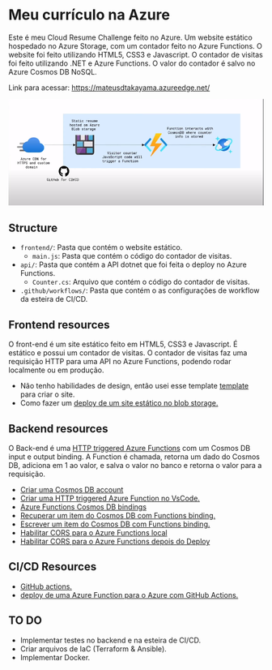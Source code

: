 # Meu currículo na Azure

Este é meu Cloud Resume Challenge feito no Azure. Um website estático hospedado no Azure Storage, com um contador feito no Azure Functions. O website foi feito utilizando HTML5, CSS3 e Javascript. O contador de visitas foi feito utilizando .NET e Azure Functions. O valor do contador é salvo no Azure Cosmos DB NoSQL.

Link para acessar: https://mateusdtakayama.azureedge.net/


![architecture](architecture.png)

## Structure

- `frontend/`: Pasta que contém o website estático.
    - `main.js`: Pasta que contém o código do contador de visitas.
- `api/`: Pasta que contém a API dotnet que foi feita o deploy no Azure Functions.
    - `Counter.cs`: Arquivo que contém o código do contador de visitas.
- `.github/workflows/`: Pasta que contém o as configurações de workflow da esteira de CI/CD.

## Frontend resources

O front-end é um site estático feito em HTML5, CSS3 e Javascript. É estático e possui um contador de visitas. O contador de visitas faz uma requisição HTTP para uma API no Azure Functions, podendo rodar localmente ou em produção.

- Não tenho habilidades de design, então usei esse template [template](https://www.styleshout.com/free-templates/ceevee/) para criar o site. 
- Como fazer um [deploy de um site estático no blob storage.](https://docs.microsoft.com/en-us/azure/storage/blobs/storage-blob-static-website-host)

## Backend resources

O Back-end é uma [HTTP triggered Azure Functions](https://docs.microsoft.com/en-us/azure/azure-functions/functions-bindings-http-webhook-trigger?tabs=csharp) com um Cosmos DB input e output binding. A Function é chamada, retorna um dado do Cosmos DB, adiciona em 1 ao valor, e salva o valor no banco e retorna o valor para a requisição.

- [Criar uma Cosmos DB account](https://docs.microsoft.com/en-us/azure/cosmos-db/create-cosmosdb-resources-portal)
- [Criar uma HTTP triggered Azure Function no VsCode.](https://docs.microsoft.com/azure/azure-functions/functions-develop-vs-code?tabs=csharp)
- [Azure Functions Cosmos DB bindings](https://docs.microsoft.com/en-us/azure/azure-functions/functions-bindings-cosmosdb-v2)
- [Recuperar um item do Cosmos DB com Functions binding.](https://docs.microsoft.com/azure/azure-functions/functions-bindings-cosmosdb-v2-input?tabs=csharp)
- [Escrever um item do Cosmos DB com Functions binding.](https://docs.microsoft.com/azure/azure-functions/functions-bindings-cosmosdb-v2-output?tabs=csharp)
- [Habilitar CORS para o Azure Functions local](https://learn.microsoft.com/azure/azure-functions/functions-develop-local#local-settings-file) 
- [Habilitar CORS para o Azure Functions depois do Deploy](https://docs.microsoft.com/azure/azure-functions/functions-how-to-use-azure-function-app-settings?tabs=portal#cors)


## CI/CD Resources

- [GitHub actions.](https://docs.microsoft.com/azure/storage/blobs/storage-blobs-static-site-github-actions)
- [deploy de uma Azure Function para o Azure com GitHub Actions.](https://github.com/marketplace/actions/azure-functions-action)

## TO DO

- Implementar testes no backend e na esteira de CI/CD.
- Criar arquivos de IaC (Terraform & Ansible).
- Implementar Docker.
